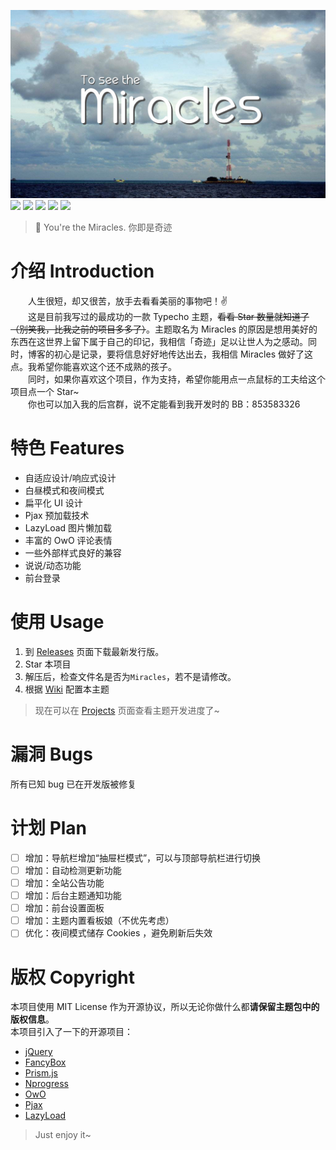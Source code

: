 ![](banner.jpg)
![](https://img.shields.io/badge/build-passing-brightgreen.svg)
![](https://img.shields.io/badge/made%20with-%E2%9D%A4-ff69b4.svg)
![](https://img.shields.io/badge/license-MIT-blue.svg)
![](https://img.shields.io/badge/for-Typecho-blueviolet.svg)
![](https://img.shields.io/badge/version-1.1.2-red.svg)
> 🙌 You're the Miracles. 你即是奇迹

# 介绍 Introduction
&emsp;&emsp;人生很短，却又很苦，放手去看看美丽的事物吧！✌️  
&emsp;&emsp;这是目前我写过的最成功的一款 Typecho 主题，~~看看 Star 数量就知道了（别笑我，比我之前的项目多多了）~~。主题取名为 Miracles 的原因是想用美好的东西在这世界上留下属于自己的印记，我相信「奇迹」足以让世人为之感动。同时，博客的初心是记录，要将信息好好地传达出去，我相信 Miracles 做好了这点。我希望你能喜欢这个还不成熟的孩子。  
&emsp;&emsp;同时，如果你喜欢这个项目，作为支持，希望你能用点一点鼠标的工夫给这个项目点一个 Star~  
&emsp;&emsp;你也可以加入我的后宫群，说不定能看到我开发时的 BB：853583326

# 特色 Features
- 自适应设计/响应式设计
- 白昼模式和夜间模式
- 扁平化 UI 设计
- Pjax 预加载技术
- LazyLoad 图片懒加载
- 丰富的 OwO 评论表情
- 一些外部样式良好的兼容
- 说说/动态功能
- 前台登录

# 使用 Usage
1. 到 [Releases](https://github.com/BigCoke233/miracles/releases) 页面下载最新发行版。
2. Star 本项目
3. 解压后，检查文件名是否为`Miracles`，若不是请修改。
4. 根据 [Wiki](https://github.com/BigCoke233/miracles/wiki) 配置本主题
> 现在可以在 [Projects](https://github.com/BigCoke233/miracles/projects) 页面查看主题开发进度了~

# 漏洞 Bugs
所有已知 bug 已在开发版被修复

# 计划 Plan
- [ ] 增加：导航栏增加“抽屉栏模式”，可以与顶部导航栏进行切换
- [ ] 增加：自动检测更新功能
- [ ] 增加：全站公告功能
- [ ] 增加：后台主题通知功能
- [ ] 增加：前台设置面板
- [ ] 增加：主题内置看板娘（不优先考虑）
- [ ] 优化：夜间模式储存 Cookies ，避免刷新后失效

# 版权 Copyright
本项目使用 MIT License 作为开源协议，所以无论你做什么都**请保留主题包中的版权信息**。  
本项目引入了一下的开源项目：
- [jQuery](https://github.com/jquery/jquery)
- [FancyBox](https://github.com/fancyapps/fancybox)
- [Prism.js](https://github.com/PrismJS/prism)
- [Nprogress](https://github.com/rstacruz/nprogress)
- [OwO](https://github.com/DIYgod/OwO)
- [Pjax](https://github.com/defunkt/jquery-pjax)
- [LazyLoad](https://github.com/tuupola/lazyload)

> Just enjoy it~
